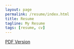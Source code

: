 ```yaml
---
layout: page
permalink: /resume/index.html
title: Resume
tagline: My Resume
tags: [resume, cv]
---
```


[PDF Version](/assets/resume.pdf)



